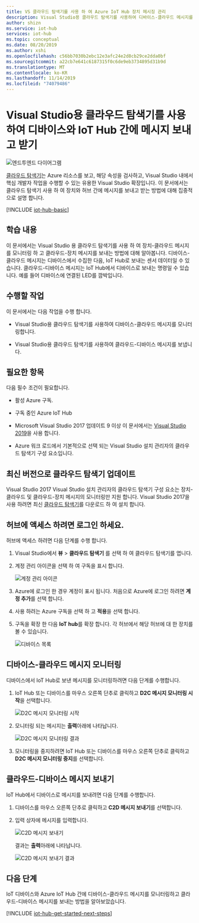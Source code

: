 ```yaml
---
title: VS 클라우드 탐색기를 사용 하 여 Azure IoT Hub 장치 메시징 관리
description: Visual Studio용 클라우드 탐색기를 사용하여 디바이스-클라우드 메시지를 모니터링하고 클라우드를 Azure IoT Hub의 디바이스 메시지로 보내는 방법을 알아봅니다.
author: shizn
ms.service: iot-hub
services: iot-hub
ms.topic: conceptual
ms.date: 08/20/2019
ms.author: xshi
ms.openlocfilehash: c56bb7030b2ebc12e3afc24e2d8cb29ce2dda0bf
ms.sourcegitcommit: a22cb7e641c6187315f0c6de9eb3734895d31b9d
ms.translationtype: MT
ms.contentlocale: ko-KR
ms.lasthandoff: 11/14/2019
ms.locfileid: "74079486"
---
```

# <a name="use-cloud-explorer-for-visual-studio-to-send-and-receive-messages-between-your-device-and-iot-hub"></a>Visual Studio용 클라우드 탐색기를 사용하여 디바이스와 IoT Hub 간에 메시지 보내고 받기

![엔드투엔드 다이어그램](./media/iot-hub-visual-studio-cloud-device-messaging/e-to-e-diagram.png)

[클라우드 탐색기](https://marketplace.visualstudio.com/items?itemName=ms-azuretools.CloudExplorerForVS)는 Azure 리소스를 보고, 해당 속성을 검사하고, Visual Studio 내에서 핵심 개발자 작업을 수행할 수 있는 유용한 Visual Studio 확장입니다. 이 문서에서는 클라우드 탐색기 사용 하 여 장치와 허브 간에 메시지를 보내고 받는 방법에 대해 집중적으로 설명 합니다.

[!INCLUDE [iot-hub-basic](../../includes/iot-hub-basic-partial.md)]

## <a name="what-you-learn"></a>학습 내용

이 문서에서는 Visual Studio 용 클라우드 탐색기를 사용 하 여 장치-클라우드 메시지를 모니터링 하 고 클라우드-장치 메시지를 보내는 방법에 대해 알아봅니다. 디바이스-클라우드 메시지는 디바이스에서 수집한 다음, IoT Hub로 보내는 센서 데이터일 수 있습니다. 클라우드-디바이스 메시지는 IoT Hub에서 디바이스로 보내는 명령일 수 있습니다. 예를 들어 디바이스에 연결된 LED를 깜박입니다.

## <a name="what-you-do"></a>수행할 작업

이 문서에서는 다음 작업을 수행 합니다.

- Visual Studio용 클라우드 탐색기를 사용하여 디바이스-클라우드 메시지를 모니터링합니다.

- Visual Studio용 클라우드 탐색기를 사용하여 클라우드-디바이스 메시지를 보냅니다.

## <a name="what-you-need"></a>필요한 항목

다음 필수 조건이 필요합니다.

- 활성 Azure 구독.

- 구독 중인 Azure IoT Hub

- Microsoft Visual Studio 2017 업데이트 9 이상 이 문서에서는 [Visual Studio 2019](https://www.visualstudio.com/vs/)을 사용 합니다.

- Azure 워크 로드에서 기본적으로 선택 되는 Visual Studio 설치 관리자의 클라우드 탐색기 구성 요소입니다.

## <a name="update-cloud-explorer-to-latest-version"></a>최신 버전으로 클라우드 탐색기 업데이트

Visual Studio 2017 Visual Studio 설치 관리자의 클라우드 탐색기 구성 요소는 장치-클라우드 및 클라우드-장치 메시지의 모니터링만 지원 합니다. Visual Studio 2017을 사용 하려면 최신 [클라우드 탐색기](https://marketplace.visualstudio.com/items?itemName=ms-azuretools.CloudExplorerForVS)를 다운로드 하 여 설치 합니다.

## <a name="sign-in-to-access-your-hub"></a>허브에 액세스 하려면 로그인 하세요.

허브에 액세스 하려면 다음 단계를 수행 합니다.

1. Visual Studio에서 **뷰** > **클라우드 탐색기** 를 선택 하 여 클라우드 탐색기를 엽니다.

1. 계정 관리 아이콘을 선택 하 여 구독을 표시 합니다.

    ![계정 관리 아이콘](media/iot-hub-visual-studio-cloud-device-messaging/account-management-icon.png)

1. Azure에 로그인 한 경우 계정이 표시 됩니다. 처음으로 Azure에 로그인 하려면 **계정 추가**를 선택 합니다.

1. 사용 하려는 Azure 구독을 선택 하 고 **적용**을 선택 합니다.

1. 구독을 확장 한 다음 **IoT hub**를 확장 합니다.  각 허브에서 해당 허브에 대 한 장치를 볼 수 있습니다.

    ![디바이스 목록](media/iot-hub-visual-studio-cloud-device-messaging/hub-device-list.png)

## <a name="monitor-device-to-cloud-messages"></a>디바이스-클라우드 메시지 모니터링

디바이스에서 IoT Hub로 보낸 메시지를 모니터링하려면 다음 단계를 수행합니다.

1. IoT Hub 또는 디바이스를 마우스 오른쪽 단추로 클릭하고 **D2C 메시지 모니터링 시작**을 선택합니다.

    ![D2C 메시지 모니터링 시작](media/iot-hub-visual-studio-cloud-device-messaging/start-monitoring-d2c-message-vs2019.png)

1. 모니터링 되는 메시지는 **출력**아래에 나타납니다.

    ![D2C 메시지 모니터링 결과](media/iot-hub-visual-studio-cloud-device-messaging/monitor-d2c-message-result-vs2019.png)

1. 모니터링을 중지하려면 IoT Hub 또는 디바이스를 마우스 오른쪽 단추로 클릭하고 **D2C 메시지 모니터링 중지**를 선택합니다.

## <a name="send-cloud-to-device-messages"></a>클라우드-디바이스 메시지 보내기

IoT Hub에서 디바이스로 메시지를 보내려면 다음 단계를 수행합니다.

1. 디바이스를 마우스 오른쪽 단추로 클릭하고 **C2D 메시지 보내기**를 선택합니다.

1. 입력 상자에 메시지를 입력합니다.

    ![C2D 메시지 보내기](media/iot-hub-visual-studio-cloud-device-messaging/send-c2d-message-test.png)

    결과는 **출력**아래에 나타납니다.

    ![C2D 메시지 보내기 결과](media/iot-hub-visual-studio-cloud-device-messaging/send-c2d-message-result-vs2019.png)

## <a name="next-steps"></a>다음 단계

IoT 디바이스와 Azure IoT Hub 간에 디바이스-클라우드 메시지를 모니터링하고 클라우드-디바이스 메시지를 보내는 방법을 알아보았습니다.

[!INCLUDE [iot-hub-get-started-next-steps](../../includes/iot-hub-get-started-next-steps.md)]